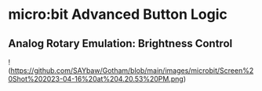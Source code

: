 # micro:bit Advanced Button Logic
## Analog Rotary Emulation: Brightness Control

!(https://github.com/SAYbaw/Gotham/blob/main/images/microbit/Screen%20Shot%202023-04-16%20at%204.20.53%20PM.png)
